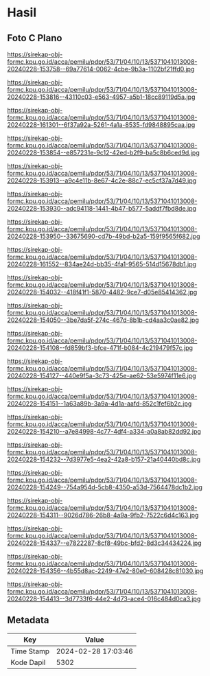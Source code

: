 # Hasil

## Foto C Plano

https://sirekap-obj-formc.kpu.go.id/acca/pemilu/pdpr/53/71/04/10/13/5371041013008-20240228-153758--69a77614-0062-4cbe-9b3a-1102bf21ffd0.jpg

https://sirekap-obj-formc.kpu.go.id/acca/pemilu/pdpr/53/71/04/10/13/5371041013008-20240228-153816--43110c03-e563-4957-a5b1-18cc89119d5a.jpg

https://sirekap-obj-formc.kpu.go.id/acca/pemilu/pdpr/53/71/04/10/13/5371041013008-20240228-161301--6f37a92a-5261-4a1a-8535-fd9848895caa.jpg

https://sirekap-obj-formc.kpu.go.id/acca/pemilu/pdpr/53/71/04/10/13/5371041013008-20240228-153854--e857231e-9c12-42ed-b2f9-ba5c8b6ced9d.jpg

https://sirekap-obj-formc.kpu.go.id/acca/pemilu/pdpr/53/71/04/10/13/5371041013008-20240228-153913--a9c4e11b-8e67-4c2e-88c7-ec5cf37a7d49.jpg

https://sirekap-obj-formc.kpu.go.id/acca/pemilu/pdpr/53/71/04/10/13/5371041013008-20240228-153930--adc94118-1441-4b47-b577-5addf7fbd8de.jpg

https://sirekap-obj-formc.kpu.go.id/acca/pemilu/pdpr/53/71/04/10/13/5371041013008-20240228-153950--33675690-cd7b-49bd-b2a5-159f9565f682.jpg

https://sirekap-obj-formc.kpu.go.id/acca/pemilu/pdpr/53/71/04/10/13/5371041013008-20240228-161552--834ae24d-bb35-4fa1-9565-514d15678db1.jpg

https://sirekap-obj-formc.kpu.go.id/acca/pemilu/pdpr/53/71/04/10/13/5371041013008-20240228-154032--418f41f1-5870-4482-9ce7-d05e85414362.jpg

https://sirekap-obj-formc.kpu.go.id/acca/pemilu/pdpr/53/71/04/10/13/5371041013008-20240228-154050--3be7da5f-274c-467d-8b1b-cd4aa3c0ae82.jpg

https://sirekap-obj-formc.kpu.go.id/acca/pemilu/pdpr/53/71/04/10/13/5371041013008-20240228-154108--fd859bf3-bfce-471f-b084-4c219479f57c.jpg

https://sirekap-obj-formc.kpu.go.id/acca/pemilu/pdpr/53/71/04/10/13/5371041013008-20240228-154127--440e9f5a-3c73-425e-ae62-53e5974f11e6.jpg

https://sirekap-obj-formc.kpu.go.id/acca/pemilu/pdpr/53/71/04/10/13/5371041013008-20240228-154151--1a63a89b-3a9a-4d1a-aafd-852c1fef6b2c.jpg

https://sirekap-obj-formc.kpu.go.id/acca/pemilu/pdpr/53/71/04/10/13/5371041013008-20240228-154210--a7e84998-4c77-4df4-a334-a0a8ab82dd92.jpg

https://sirekap-obj-formc.kpu.go.id/acca/pemilu/pdpr/53/71/04/10/13/5371041013008-20240228-154232--7d3977e5-4ea2-42a8-b157-21a40440bd8c.jpg

https://sirekap-obj-formc.kpu.go.id/acca/pemilu/pdpr/53/71/04/10/13/5371041013008-20240228-154249--754a954d-5cb8-4350-a53d-7564478dc1b2.jpg

https://sirekap-obj-formc.kpu.go.id/acca/pemilu/pdpr/53/71/04/10/13/5371041013008-20240228-154311--9026d786-26b8-4a9a-9fb2-7522c6d4c163.jpg

https://sirekap-obj-formc.kpu.go.id/acca/pemilu/pdpr/53/71/04/10/13/5371041013008-20240228-154337--e7822287-8cf8-49bc-bfd2-8d3c34434224.jpg

https://sirekap-obj-formc.kpu.go.id/acca/pemilu/pdpr/53/71/04/10/13/5371041013008-20240228-154356--4b55d8ac-2249-47e2-80e0-608428c81030.jpg

https://sirekap-obj-formc.kpu.go.id/acca/pemilu/pdpr/53/71/04/10/13/5371041013008-20240228-154413--3d7733f6-44e2-4d73-ace4-016c484d0ca3.jpg


## Metadata

| Key        | Value               |
| ---------- | ------------------- |
| Time Stamp | 2024-02-28 17:03:46 |
| Kode Dapil | 5302                |



